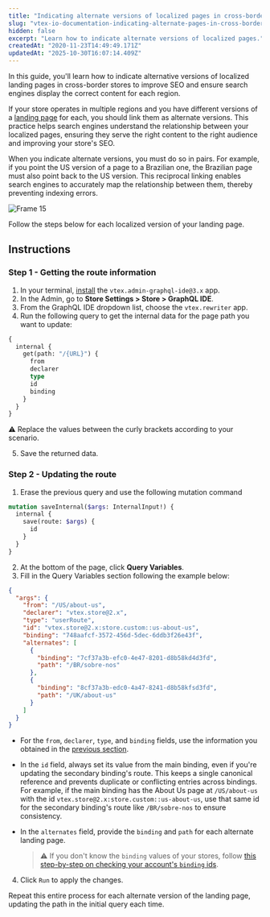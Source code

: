 ```yaml
---
title: "Indicating alternate versions of localized pages in cross-border stores"
slug: "vtex-io-documentation-indicating-alternate-pages-in-cross-border-stores"
hidden: false
excerpt: "Learn how to indicate alternate versions of localized pages."
createdAt: "2020-11-23T14:49:49.171Z"
updatedAt: "2025-10-30T16:07:14.409Z"
---
```


In this guide, you'll learn how to indicate alternative versions of localized landing pages in cross-border stores to improve SEO and ensure search engines display the correct content for each region.

If your store operates in multiple regions and you have different versions of a [landing page](https://developers.vtex.com/docs/guides/vtex-io-documentation-creating-a-new-custom-page) for each, you should link them as alternate versions. This practice helps search engines understand the relationship between your localized pages, ensuring they serve the right content to the right audience and improving your store's SEO.

When you indicate alternate versions, you must do so in pairs. For example, if you point the US version of a page to a Brazilian one, the Brazilian page must also point back to the US version. This reciprocal linking enables search engines to accurately map the relationship between them, thereby preventing indexing errors.

![Frame 15](https://cdn.jsdelivr.net/gh/vtexdocs/dev-portal-content@main/images/vtex-io-documentation-indicating-alternate-pages-in-cross-border-stores-0.png)

Follow the steps below for each localized version of your landing page.

## Instructions

### Step 1 - Getting the route information

1. In your terminal, [install](https://developers.vtex.com/docs/guides/vtex-io-documentation-installing-an-app) the `vtex.admin-graphql-ide@3.x` app.
2. In the Admin, go to **Store Settings > Store > GraphQL IDE**.
3. From the GraphQL IDE dropdown list, choose the `vtex.rewriter` app.
4. Run the following query to get the internal data for the page path you want to update:

  ```graphql
  {
    internal {
      get(path: "/{URL}") {
        from
        declarer
        type
        id
        binding
      }
    }
  }
  ```

⚠️ Replace the values between the curly brackets according to your scenario.

5. Save the returned data.

### Step 2 - Updating the route

1. Erase the previous query and use the following mutation command

  ```graphql
  mutation saveInternal($args: InternalInput!) {
    internal {
      save(route: $args) {
        id
      }
    }
  }
  ```

2. At the bottom of the page, click **Query Variables**.
3. Fill in the Query Variables section following the example below:

  ```json
  {
    "args": {
      "from": "/US/about-us",
      "declarer": "vtex.store@2.x",
      "type": "userRoute",
      "id": "vtex.store@2.x:store.custom::us-about-us",
      "binding": "748aafcf-3572-456d-5dec-6ddb3f26e43f",
      "alternates": [
        {
          "binding": "7cf37a3b-efc0-4e47-8201-d8b58kd4d3fd",
          "path": "/BR/sobre-nos"
        },
        {
          "binding": "8cf37a3b-edc0-4a47-8241-d8b58kfsd3fd",
          "path": "/UK/about-us"
        }
      ]
    }
  }
  ```

- For the `from`, `declarer`, `type`, and `binding` fields, use the information you obtained in the [previous section](#getting-the-route-information).
- In the `id` field, always set its value from the main binding, even if you're updating the secondary binding's route. This keeps a single canonical reference and prevents duplicate or conflicting entries across bindings. For example, if the main binding has the About Us page at `/US/about-us` with the id `vtex.store@2.x:store.custom::us-about-us`, use that same id for the secondary binding's route like `/BR/sobre-nos` to ensure consistency.
- In the `alternates` field, provide the `binding` and `path` for each alternate landing page.

  >⚠️ If you don't know the `binding` values of your stores, follow [this step-by-step on checking your account's `binding` ids](https://developers.vtex.com/docs/guides/checking-your-stores-binding-id).

4. Click `Run` to apply the changes.

Repeat this entire process for each alternate version of the landing page, updating the path in the initial query each time.
